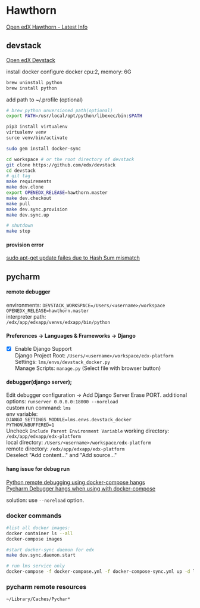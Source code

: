 
# Hawthorn

[Open edX Hawthorn - Latest Info](https://raccoongang.com/blog/open-edx-hawthorn-latest-info/)  


## devstack
[Open edX Devstack](https://github.com/edx/devstack/blob/master/README.rst)  

install docker
configure docker
    cpu:2, memory: 6G
```bash
brew uninstall python
brew install python
```
add path to ~/.profile (optional)
```bash
# brew python unversioned path(optional)
export PATH=/usr/local/opt/python/libexec/bin:$PATH
```
```bash
pip3 install virtualenv
virtualenv venv
surce venv/bin/activate

sudo gem install docker-sync

cd workspace # or the root directory of devstack
git clone https://github.com/edx/devstack
cd devstack
# git tag
make requirements
make dev.clone
export OPENEDX_RELEASE=hawthorn.master 
make dev.checkout
make pull
make dev.sync.provision
make dev.sync.up

# shutdown
make stop
```

#### provision error

[sudo apt-get update failes due to Hash Sum mismatch](https://askubuntu.com/questions/760574/sudo-apt-get-update-failes-due-to-hash-sum-mismatch)

## pycharm

#### remote debugger  
environments:
`DEVSTACK_WORKSPACE=/Users/<username>/workspace`  
`OPENEDX_RELEASE=hawthorn.master`  
interpreter path:  
`/edx/app/edxapp/venvs/edxapp/bin/python`  

#### Preferences -> Languages & Frameworks -> Django

 - [x] Enable Django Support  
 Django Project Root: `/Users/<username>/workspace/edx-platform`    
 Settings: `lms/envs/devstack_docker.py`  
 Manage Scripts: `manage.py` (Select file with browser button)  


#### debugger(django server);  

Edit debugger configuration -> Add Django Server
Erase PORT.
additional options: `runserver 0.0.0.0:18000 --noreload`  
custom run command: `lms`  
env variable:                 
           `DJANGO_SETTINGS_MODULE=lms.envs.devstack_docker`    
           `PYTHONUNBUFFERED=1`   
           Uncheck `Include Parent Environment Variable`
working directory: `/edx/app/edxapp/edx-platform`  
local directory: `/Users/<username>/workspace/edx-platform`   
remote directory: `/edx/app/edxapp/edx-platform`  
Deselect "Add content..." and "Add source..."  

#### hang issue for debug run

[Python remote debugging using docker-compose hangs](https://youtrack.jetbrains.com/issue/PY-24191)  
[Pycharm Debugger hangs when using with docker-compose](https://intellij-support.jetbrains.com/hc/en-us/community/posts/115000210730-Pycharm-Debugger-hangs-when-using-with-docker-compose)  

solution: use `--noreload` option.

### docker commands

```bash
#list all docker images:
docker container ls --all
docker-compose images

#start docker-sync daemon for edx 
make dev.sync.daemon.start

# run lms service only
docker-compose -f docker-compose.yml -f docker-compose-sync.yml up -d lms
```

### pycharm remote resources
`~/Library/Caches/Pychar*`

<!--stackedit_data:
eyJoaXN0b3J5IjpbMTI1NTM3NTU2LC02NzY2Nzc5MiwxNTYwNj
k0MjA1LC01MDEwNTYyNzgsLTEzMzMzOTk2MDMsMjA3NzAwNzU3
OSwtNzUzOTY3NTAyLDk3NTg5MjYyOSw4NTgyODk2MTksLTExOT
AyNjgxOTUsMTExMjkyMTM1MSwtMTA3MTMxODA4Nyw0ODU4MDIw
LC02MTk4NjI2XX0=
-->